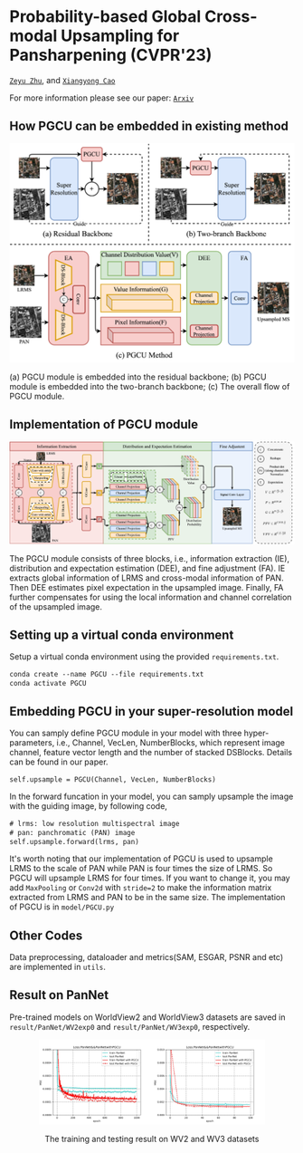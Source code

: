 # Probability-based Global Cross-modal Upsampling for Pansharpening (CVPR'23)
[`Zeyu Zhu`](), and [`Xiangyong Cao`](https://gr.xjtu.edu.cn/en/web/caoxiangyong/home)

For more information please see our paper: [`Arxiv`]()


## How PGCU can be embedded in existing method
<p align="center">
  <img src="figure/embedding.png" />
</p>
(a) PGCU module is embedded into the residual backbone; (b) PGCU module is embedded into the two-branch backbone; (c) The overall flow of PGCU module.

## Implementation of PGCU module 
<p align="center">
  <img src="figure/main.png" />
</p>
The PGCU module consists of three blocks, i.e., information extraction (IE), distribution and expectation estimation (DEE), and fine adjustment (FA). IE extracts global information of LRMS and cross-modal information of PAN. Then DEE estimates pixel expectation in the upsampled image. Finally, FA further compensates for using the local information and channel correlation of the upsampled image.

## Setting up a virtual conda environment
Setup a virtual conda environment using the provided ``requirements.txt``.
```
conda create --name PGCU --file requirements.txt
conda activate PGCU
```

## Embedding PGCU in your super-resolution model
You can samply define PGCU module in your model with three hyper-parameters, i.e., Channel, VecLen, NumberBlocks, which represent image channel, feature vector length and the number of stacked DSBlocks. Details can be found in our paper.
```
self.upsample = PGCU(Channel, VecLen, NumberBlocks)
```
In the forward funcation in your model, you can samply upsample the image with the guiding image, by following code,
```
# lrms: low resolution multispectral image
# pan: panchromatic (PAN) image
self.upsample.forward(lrms, pan)
```
It's worth noting that our implementation of PGCU is used to upsample LRMS to the scale of PAN while  PAN is four times the size of LRMS. So PGCU will upsample LRMS for four times. If you want to change it, you may add `MaxPooling` or `Conv2d` with `stride=2` to make the information matrix extracted from LRMS and PAN to be in the same size. The implementation of PGCU is in `model/PGCU.py`

## Other Codes
Data preprocessing, dataloader and metrics(SAM, ESGAR, PSNR and etc) are implemented in `utils`.

## Result on PanNet
Pre-trained models on WorldView2 and WorldView3 datasets are saved in `result/PanNet/WV2exp0` and `result/PanNet/WV3exp0`, respectively.
<center>
<img src="result/PanNet/WV2exp0/loss.jpg" width=200><img src="result/PanNet/WV3exp0/loss.jpg" width=200>

The training and testing result on WV2 and WV3 datasets
</center>